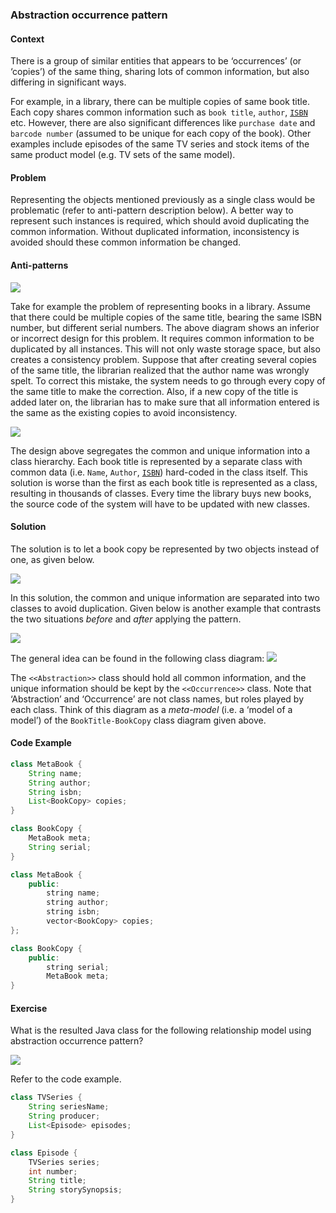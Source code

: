 ### Abstraction occurrence pattern

#### Context
There is a group of similar entities that appears to be ‘occurrences’ (or ‘copies’) of the same thing, sharing lots of common information, but also differing in significant ways.

For example, in a library, there can be multiple copies of same book title. Each copy shares common information such as `book title`, `author`, <tooltip content="International Standard Book Number">[`ISBN`]()</tooltip> etc. However, there are also significant differences like `purchase date` and `barcode number` (assumed to be unique for each copy of the book). Other examples include episodes of the same TV series and stock items of the same product model (e.g. TV sets of the same model).

#### Problem
Representing the objects mentioned previously as a single class would be problematic (refer to anti-pattern description below). A better way to represent such instances is required, which should avoid duplicating the common information. Without duplicated information, inconsistency is avoided should these common information be changed.

#### Anti-patterns
<img src="abstraction-occurrence/antipattern1.png" class="pull-right">

Take for example the problem of representing books in a library. 
Assume that there could be multiple copies of the same title, bearing the same ISBN number, but different serial numbers. 
The above diagram shows an inferior or incorrect design for this problem. It requires common information to be duplicated by all instances. 
This will not only waste storage space, but also creates a consistency problem. 
Suppose that after creating several copies of the same title, the librarian realized that the author name was wrongly spelt. 
To correct this mistake, the system needs to go through every copy of the same title to make the correction. 
Also, if a new copy of the title is added later on, the librarian has to make sure that all information entered is the same as the existing copies to avoid inconsistency.

<img src="abstraction-occurrence/antipattern2.png" class="center-block">

The design above segregates the common and unique information into a class hierarchy. 
Each book title is represented by a separate class with common data (i.e. `Name`, `Author`, <tooltip content="International Standard Book Number">[`ISBN`]()</tooltip>) hard-coded in the class itself. 
This solution is worse than the first as each book title is represented as a class, resulting in thousands of classes. 
Every time the library buys new books, the source code of the system will have to be updated with new classes.

#### Solution

The solution is to let a book copy be represented by two objects instead of one, as given below.

<img src="abstraction-occurrence/solution1.png" class="center-block">

In this solution, the common and unique information are separated into two classes to avoid duplication. 
Given below is another example that contrasts the two situations *before* and *after* applying the pattern.

<img src="abstraction-occurrence/solution2.png" class="center-block">

The general idea can be found in the following class diagram:
<img src="abstraction-occurrence/classdiagram.png" class="center-block">

The `<<Abstraction>>` class should hold all common information, 
and the unique information should be kept by the `<<Occurrence>>` class. 
Note that ‘Abstraction’ and ‘Occurrence’ are not class names, but roles played by each class. 
Think of this diagram as a *meta-model* (i.e. a ‘model of a model’) of the `BookTitle-BookCopy` class diagram given above.

#### Code Example
<tabs>
<tab header="Java">

```java
class MetaBook {
    String name;
    String author;
    String isbn;
    List<BookCopy> copies;
}

class BookCopy {
    MetaBook meta;
    String serial;
}
```

</tab>
<tab header="C++">

```c++
class MetaBook {
    public:
        string name;
        string author;
        string isbn;
        vector<BookCopy> copies;
};

class BookCopy {
    public:
        string serial;
        MetaBook meta;
}
```

</tab>
</tabs>

#### Exercise
<morph title="Question 1">
<Question has-input>

What is the resulted Java class for the following relationship model using abstraction occurrence pattern?

![](abstraction-occurrence/question.png)

<div slot="hint">

Refer to the code example.

</div>
<div slot="answer">

```java
class TVSeries {
    String seriesName;
    String producer;
    List<Episode> episodes;
}

class Episode {
    TVSeries series;
    int number;
    String title;
    String storySynopsis;
}
```

</div>
</Question>

</morph>
